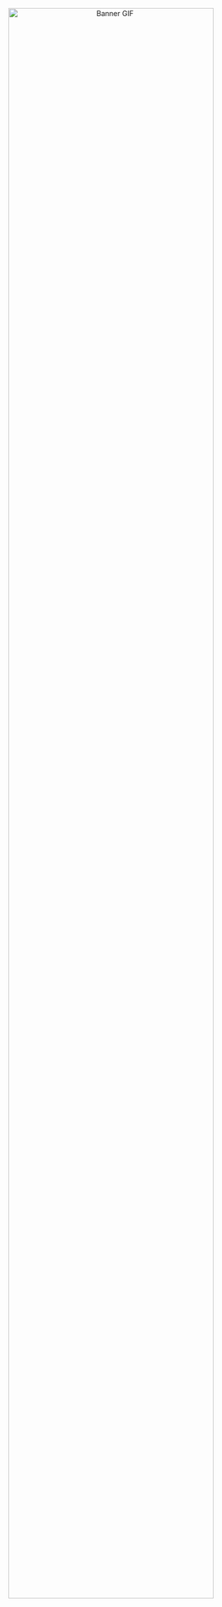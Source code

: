 <!-- Banner/GIF principal no topo -->
<p align="center">
  <img src="https://i.imgur.com/EX64mNw.gif" alt="Banner GIF" width="90%" />
</p>




